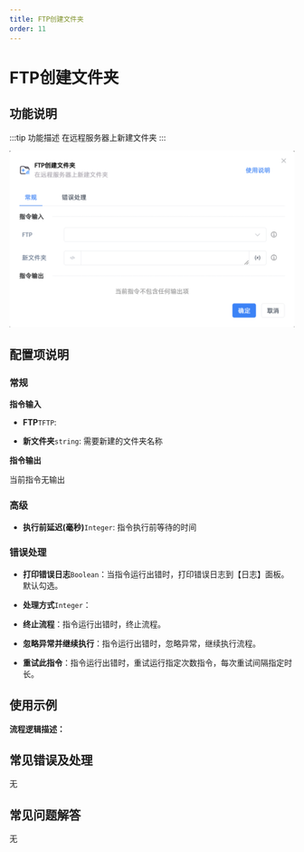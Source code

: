 ```yaml
---
title: FTP创建文件夹
order: 11
---
```


# FTP创建文件夹

## 功能说明

:::tip 功能描述
在远程服务器上新建文件夹
:::

![FTP创建文件夹](../../../assets/FTP创建文件夹_command.png)

## 配置项说明

### 常规

**指令输入**

- **FTP**`TFTP`: 

- **新文件夹**`string`: 需要新建的文件夹名称


**指令输出**

当前指令无输出

### 高级

- **执行前延迟(毫秒)**`Integer`: 指令执行前等待的时间

### 错误处理

- **打印错误日志**`Boolean`：当指令运行出错时，打印错误日志到【日志】面板。默认勾选。

- **处理方式**`Integer`：

 - **终止流程**：指令运行出错时，终止流程。

 - **忽略异常并继续执行**：指令运行出错时，忽略异常，继续执行流程。

 - **重试此指令**：指令运行出错时，重试运行指定次数指令，每次重试间隔指定时长。

## 使用示例

**流程逻辑描述：** 

## 常见错误及处理

无

## 常见问题解答

无

